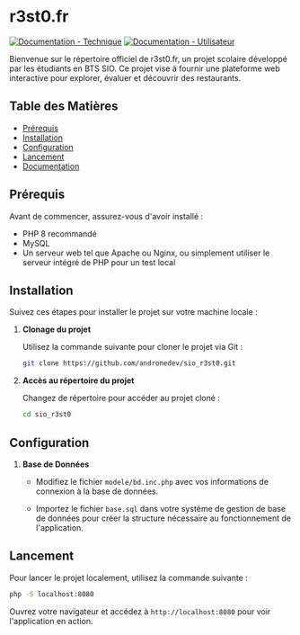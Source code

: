 # r3st0.fr
[![Documentation - Technique](https://img.shields.io/static/v1?label=Documentation&message=Technique&color=blue&style=for-the-badge&logo=php)](https://andronedev.github.io/sio_r3st0/doc_technique.html)
[![Documentation - Utilisateur](https://img.shields.io/static/v1?label=Documentation&message=Utilisateur&color=yellow&style=for-the-badge&logo=clubhouse)](https://andronedev.github.io/sio_r3st0/doc_utilisatrice.html)

Bienvenue sur le répertoire officiel de r3st0.fr, un projet scolaire développé par les étudiants en BTS SIO. Ce projet vise à fournir une plateforme web interactive pour explorer, évaluer et découvrir des restaurants.

## Table des Matières

- [Prérequis](#prérequis)
- [Installation](#installation)
- [Configuration](#configuration)
- [Lancement](#lancement)
- [Documentation](https://andronedev.github.io/sio_r3st0/)

## Prérequis

Avant de commencer, assurez-vous d'avoir installé :
- PHP 8 recommandé
- MySQL
- Un serveur web tel que Apache ou Nginx, ou simplement utiliser le serveur intégré de PHP pour un test local

## Installation

Suivez ces étapes pour installer le projet sur votre machine locale :

1. **Clonage du projet**

   Utilisez la commande suivante pour cloner le projet via Git :

   ```bash
   git clone https://github.com/andronedev/sio_r3st0.git
   ```

2. **Accès au répertoire du projet**

   Changez de répertoire pour accéder au projet cloné :

   ```bash
   cd sio_r3st0
   ```

## Configuration

1. **Base de Données**

   - Modifiez le fichier `modele/bd.inc.php` avec vos informations de connexion à la base de données.

   - Importez le fichier `base.sql` dans votre système de gestion de base de données pour créer la structure nécessaire au fonctionnement de l'application.

## Lancement

Pour lancer le projet localement, utilisez la commande suivante :

```bash
php -S localhost:8080
```

Ouvrez votre navigateur et accédez à `http://localhost:8080` pour voir l'application en action.

